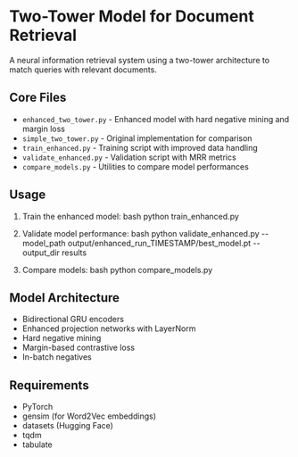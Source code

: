# Two-Tower Model for Document Retrieval

A neural information retrieval system using a two-tower architecture to match queries with relevant documents.

## Core Files
- `enhanced_two_tower.py` - Enhanced model with hard negative mining and margin loss
- `simple_two_tower.py` - Original implementation for comparison
- `train_enhanced.py` - Training script with improved data handling
- `validate_enhanced.py` - Validation script with MRR metrics
- `compare_models.py` - Utilities to compare model performances

## Usage

1. Train the enhanced model:
bash
python train_enhanced.py

2. Validate model performance:
bash
python validate_enhanced.py --model_path output/enhanced_run_TIMESTAMP/best_model.pt --output_dir results

3. Compare models:
bash
python compare_models.py

## Model Architecture
- Bidirectional GRU encoders
- Enhanced projection networks with LayerNorm
- Hard negative mining
- Margin-based contrastive loss
- In-batch negatives

## Requirements
- PyTorch
- gensim (for Word2Vec embeddings)
- datasets (Hugging Face)
- tqdm
- tabulate